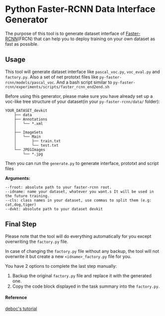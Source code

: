 # Python Faster-RCNN Data Interface Generator

The purpose of this tool is to generate dataset interface of [Faster-RCNN](https://github.com/rbgirshick/py-faster-rcnn)(FRCN) that can help you to deploy training on your own dataset as fast as possible.


## Usage
This tool will generate dataset interface like `pascal_voc.py`, `voc_eval.py` and `factory.py`. 
Also a set of net prototxt files like `py-faster-rcnn/models/pascal_voc`. 
And a bash script similar to `py-faster-rcnn/experiments/scripts/faster_rcnn_end2end.sh`

Before using this generator, please make sure you have already set up a voc-like tree structure of your dataset(in your `py-faster-rcnn/data/` folder):
```
YOUR_DATASET_devkit
    ├── data
    ├── Annotations
    │   └── *.xml
    │
    ├── ImageSets
    │   └── Main
    │       ├── train.txt
    │       └── test.txt
    └── JPEGImages
        └── *.jpg

```
	

Then you can run the `generate.py` to generate interface, prototxt and script files

**Arguments:**
  
```
--froot: absolute path to your faster-rcnn root.
--idname: name your dataset, whatever you want.s It will be used in the future training.
--cls: class names in your dataset, use commas to split them (e.g: cat,dog,tiger)
--dvkt: absolute path to your dataset devkit
```


## Final Step
 
 Please note that the tool will do everything automatically for you except overwriting the `factory.py` file. 
 
 In case of changing the `factory.py` file without any backup, the tool will not overwrite it but create a new `<idname>_factory.py` file for you. 

 You have 2 options to complete the last step manually:
 
 1. Backup the original `factory.py` file and replace it with the generated one.
 2. Copy the code block displayed in the task summary into the `factory.py`.
  
 
 



#### Reference
[deboc's tutorial](https://github.com/deboc/py-faster-rcnn/blob/master/help/Readme.md)
